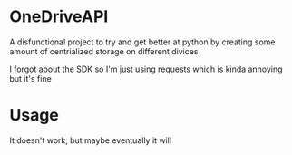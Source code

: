 # OneDriveAPI
A disfunctional project to try and get better at python by creating some amount of centrialized storage on different divices

I forgot about the SDK so I'm just using requests which is kinda annoying but it's fine

# Usage
It doesn't work, but maybe eventually it will
